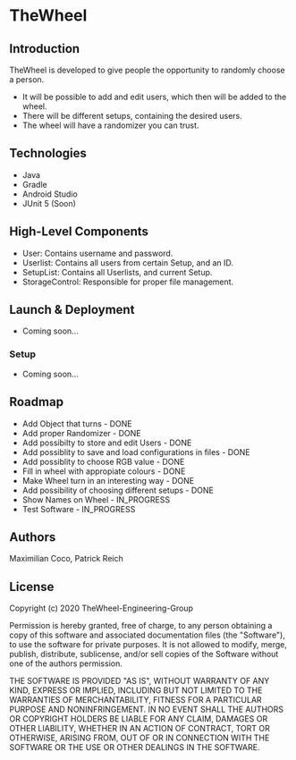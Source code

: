 # TheWheel

## Introduction
TheWheel is developed to give people the opportunity to  randomly choose a person. 

- It will be possible to add and edit users, which then will be added to the wheel.
- There will be different setups, containing the desired users.
- The wheel will have a randomizer you can trust.

## Technologies
- Java
- Gradle
- Android Studio
- JUnit 5 (Soon)

## High-Level Components
- User: Contains username and password.
- Userlist: Contains all users from certain Setup, and an ID.
- SetupList: Contains all Userlists, and current Setup.
- StorageControl: Responsible for proper file management.

## Launch & Deployment
- Coming soon...

### Setup
- Coming soon...


## Roadmap

- Add Object that turns - DONE
- Add proper Randomizer - DONE
- Add possibilty to store and edit Users - DONE
- Add possiblity to save and load configurations in files - DONE
- Add possiblity to choose RGB value - DONE
- Fill in wheel with appropiate colours - DONE
- Make Wheel turn in an interesting way - DONE
- Add possibility of choosing different setups - DONE
- Show Names on Wheel - IN_PROGRESS
- Test Software - IN_PROGRESS


## Authors
Maximilian Coco, Patrick Reich

## License
Copyright (c) 2020 TheWheel-Engineering-Group

Permission is hereby granted, free of charge, to any person obtaining a copy of this software and associated documentation files (the "Software"), to use the software for private purposes. It is not allowed to modify, merge, publish, distribute, sublicense, and/or sell copies of the Software without one of the authors permission. 

THE SOFTWARE IS PROVIDED "AS IS", WITHOUT WARRANTY OF ANY KIND, EXPRESS OR IMPLIED, INCLUDING BUT NOT LIMITED TO THE WARRANTIES OF MERCHANTABILITY, FITNESS FOR A PARTICULAR PURPOSE AND NONINFRINGEMENT. IN NO EVENT SHALL THE AUTHORS OR COPYRIGHT HOLDERS BE LIABLE FOR ANY CLAIM, DAMAGES OR OTHER LIABILITY, WHETHER IN AN ACTION OF CONTRACT, TORT OR OTHERWISE, ARISING FROM, OUT OF OR IN CONNECTION WITH THE SOFTWARE OR THE USE OR OTHER DEALINGS IN THE SOFTWARE.
